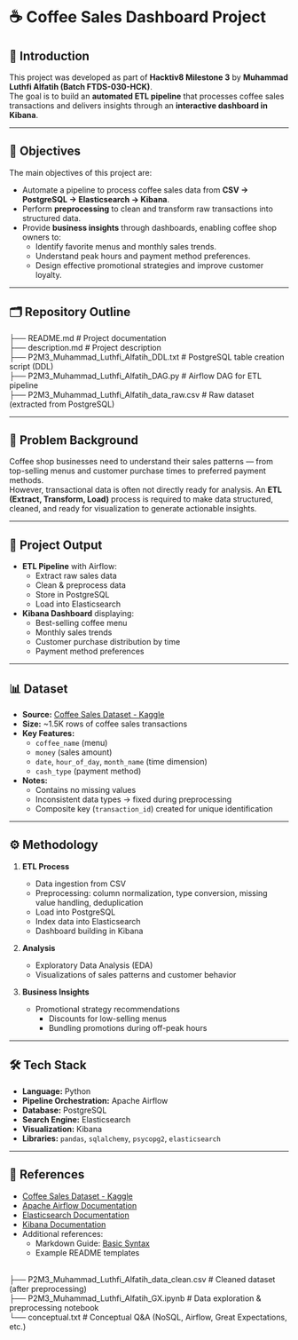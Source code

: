 # ☕ Coffee Sales Dashboard Project

## 📌 Introduction
This project was developed as part of **Hacktiv8 Milestone 3** by **Muhammad Luthfi Alfatih (Batch FTDS-030-HCK)**.  
The goal is to build an **automated ETL pipeline** that processes coffee sales transactions and delivers insights through an **interactive dashboard in Kibana**.  

---

## 🎯 Objectives
The main objectives of this project are:
- Automate a pipeline to process coffee sales data from **CSV → PostgreSQL → Elasticsearch → Kibana**.
- Perform **preprocessing** to clean and transform raw transactions into structured data.
- Provide **business insights** through dashboards, enabling coffee shop owners to:
  - Identify favorite menus and monthly sales trends.
  - Understand peak hours and payment method preferences.
  - Design effective promotional strategies and improve customer loyalty.

---

## 🗂 Repository Outline
├── README.md # Project documentation<br>
├── description.md # Project description<br>
├── P2M3_Muhammad_Luthfi_Alfatih_DDL.txt # PostgreSQL table creation script (DDL)<br>
├── P2M3_Muhammad_Luthfi_Alfatih_DAG.py # Airflow DAG for ETL pipeline<br>
├── P2M3_Muhammad_Luthfi_Alfatih_data_raw.csv # Raw dataset (extracted from PostgreSQL)<br>

---

## 🏪 Problem Background
Coffee shop businesses need to understand their sales patterns — from top-selling menus and customer purchase times to preferred payment methods.  
However, transactional data is often not directly ready for analysis. An **ETL (Extract, Transform, Load)** process is required to make data structured, cleaned, and ready for visualization to generate actionable insights.

---

## 🚀 Project Output
- **ETL Pipeline** with Airflow:
  - Extract raw sales data
  - Clean & preprocess data
  - Store in PostgreSQL
  - Load into Elasticsearch
- **Kibana Dashboard** displaying:
  - Best-selling coffee menu
  - Monthly sales trends
  - Customer purchase distribution by time
  - Payment method preferences

---

## 📊 Dataset
- **Source:** [Coffee Sales Dataset - Kaggle](https://www.kaggle.com/)  
- **Size:** ~1.5K rows of coffee sales transactions  
- **Key Features:**  
  - `coffee_name` (menu)  
  - `money` (sales amount)  
  - `date`, `hour_of_day`, `month_name` (time dimension)  
  - `cash_type` (payment method)  
- **Notes:**  
  - Contains no missing values  
  - Inconsistent data types → fixed during preprocessing  
  - Composite key (`transaction_id`) created for unique identification  

---

## ⚙️ Methodology
1. **ETL Process**
   - Data ingestion from CSV
   - Preprocessing: column normalization, type conversion, missing value handling, deduplication
   - Load into PostgreSQL
   - Index data into Elasticsearch
   - Dashboard building in Kibana

2. **Analysis**
   - Exploratory Data Analysis (EDA)
   - Visualizations of sales patterns and customer behavior

3. **Business Insights**
   - Promotional strategy recommendations
     - Discounts for low-selling menus  
     - Bundling promotions during off-peak hours  

---

## 🛠️ Tech Stack
- **Language:** Python  
- **Pipeline Orchestration:** Apache Airflow  
- **Database:** PostgreSQL  
- **Search Engine:** Elasticsearch  
- **Visualization:** Kibana  
- **Libraries:** `pandas`, `sqlalchemy`, `psycopg2`, `elasticsearch`  

---

## 📖 References
- [Coffee Sales Dataset - Kaggle](https://www.kaggle.com/)  
- [Apache Airflow Documentation](https://airflow.apache.org/)  
- [Elasticsearch Documentation](https://www.elastic.co/guide/en/elasticsearch/reference/current/index.html)  
- [Kibana Documentation](https://www.elastic.co/guide/en/kibana/current/index.html)  
- Additional references:  
  - Markdown Guide: [Basic Syntax](https://www.markdownguide.org/basic-syntax/)  
  - Example README templates  
<br>
├── P2M3_Muhammad_Luthfi_Alfatih_data_clean.csv # Cleaned dataset (after preprocessing)<br>
├── P2M3_Muhammad_Luthfi_Alfatih_GX.ipynb # Data exploration & preprocessing notebook<br>
└── conceptual.txt # Conceptual Q&A (NoSQL, Airflow, Great Expectations, etc.)

